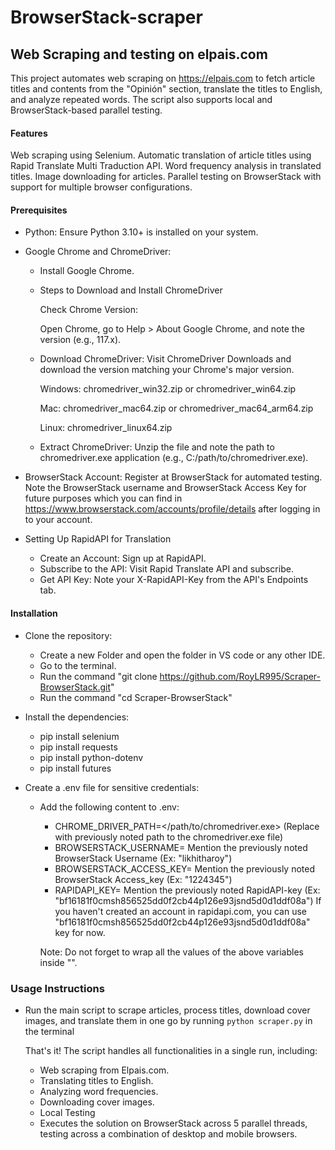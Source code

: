 # BrowserStack-scraper
## Web Scraping and testing on elpais.com

This project automates web scraping on https://elpais.com to fetch article titles and contents from the "Opinión" section, translate the titles to English, and analyze repeated words. The script also supports local and BrowserStack-based parallel testing.

#### Features
Web scraping using Selenium.
Automatic translation of article titles using Rapid Translate Multi Traduction API.
Word frequency analysis in translated titles.
Image downloading for articles.
Parallel testing on BrowserStack with support for multiple browser configurations.

#### Prerequisites
* Python:
  Ensure Python 3.10+ is installed on your system.
* Google Chrome and ChromeDriver:
  * Install Google Chrome.
  * Steps to Download and Install ChromeDriver

    Check Chrome Version:

    Open Chrome, go to Help > About Google Chrome, and note the version (e.g., 117.x).
  * Download ChromeDriver:
    Visit ChromeDriver Downloads and download the version matching your Chrome's major version.

    Windows: chromedriver_win32.zip or chromedriver_win64.zip

    Mac: chromedriver_mac64.zip or chromedriver_mac64_arm64.zip

    Linux: chromedriver_linux64.zip
  * Extract ChromeDriver:
    Unzip the file and note the path to chromedriver.exe application (e.g., C:/path/to/chromedriver.exe).

* BrowserStack Account: Register at BrowserStack for automated testing.
  Note the BrowserStack username and BrowserStack Access Key for future purposes which you can find in https://www.browserstack.com/accounts/profile/details after logging in to your account.

* Setting Up RapidAPI for Translation
  * Create an Account: Sign up at RapidAPI.
  * Subscribe to the API: Visit Rapid Translate API and subscribe.
  * Get API Key: Note your X-RapidAPI-Key from the API's Endpoints tab.


#### Installation

* Clone the repository:
  * Create a new Folder and open the folder in VS code or any other IDE.
  * Go to the terminal.   
  * Run the command "git clone https://github.com/RoyLR995/Scraper-BrowserStack.git"
  * Run the command "cd Scraper-BrowserStack"

* Install the dependencies:
  * pip install selenium
  * pip install requests
  * pip install python-dotenv
  * pip install futures
    
* Create a .env file for sensitive credentials:
  * Add the following content to .env:
    * CHROME_DRIVER_PATH=</path/to/chromedriver.exe> (Replace with previously noted path to the chromedriver.exe file)
    * BROWSERSTACK_USERNAME= Mention the previously noted BrowserStack Username (Ex: "likhitharoy")
    * BROWSERSTACK_ACCESS_KEY= Mention the previously noted BrowserStack Access_key (Ex: "1224345")
    * RAPIDAPI_KEY= Mention the previously noted RapidAPI-key (Ex: "bf16181f0cmsh856525dd0f2cb44p126e93jsnd5d0d1ddf08a")
      If you haven't created an account in rapidapi.com, you can use "bf16181f0cmsh856525dd0f2cb44p126e93jsnd5d0d1ddf08a" key for now.

    Note: Do not forget to wrap all the values of the above variables inside "".

### Usage Instructions
* Run the main script to scrape articles, process titles, download cover images, and translate them in one go by running ```python scraper.py``` in the terminal

  That's it! The script handles all functionalities in a single run, including:

  * Web scraping from Elpais.com.
  * Translating titles to English.
  * Analyzing word frequencies.
  * Downloading cover images.
  * Local Testing
  * Executes the solution on BrowserStack across 5 parallel threads, testing across a combination of desktop and mobile browsers.
